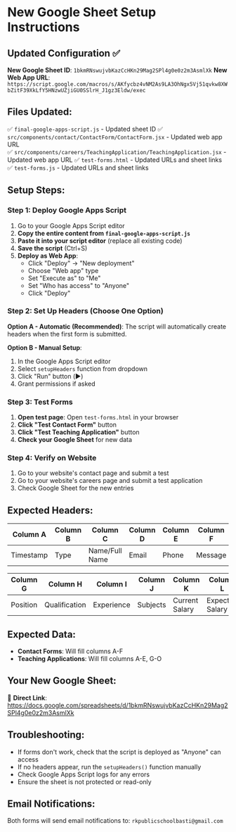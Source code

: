 # New Google Sheet Setup Instructions

## Updated Configuration ✅

**New Google Sheet ID**: `1bkmRNswujvbKazCcHKn29Mag2SPl4g0e0z2m3AsmlXk`
**New Web App URL**: `https://script.google.com/macros/s/AKfycbz4vNM2As9LA3OhNgx5Vj51qvkw8XWbZitF39XkLfY5HNzwUZjiGU0SSlrH_J1gz3Eldw/exec`

## Files Updated:
✅ `final-google-apps-script.js` - Updated sheet ID
✅ `src/components/contact/ContactForm/ContactForm.jsx` - Updated web app URL  
✅ `src/components/careers/TeachingApplication/TeachingApplication.jsx` - Updated web app URL
✅ `test-forms.html` - Updated URLs and sheet links
✅ `test-forms.js` - Updated URLs and sheet links

## Setup Steps:

### Step 1: Deploy Google Apps Script
1. Go to your Google Apps Script editor
2. **Copy the entire content from `final-google-apps-script.js`**
3. **Paste it into your script editor** (replace all existing code)
4. **Save the script** (Ctrl+S)
5. **Deploy as Web App**:
   - Click "Deploy" → "New deployment"
   - Choose "Web app" type
   - Set "Execute as" to "Me"
   - Set "Who has access" to "Anyone"
   - Click "Deploy"

### Step 2: Set Up Headers (Choose One Option)

**Option A - Automatic (Recommended)**:
The script will automatically create headers when the first form is submitted.

**Option B - Manual Setup**:
1. In the Google Apps Script editor
2. Select `setupHeaders` function from dropdown
3. Click "Run" button (▶️)
4. Grant permissions if asked

### Step 3: Test Forms
1. **Open test page**: Open `test-forms.html` in your browser
2. **Click "Test Contact Form"** button
3. **Click "Test Teaching Application"** button
4. **Check your Google Sheet** for new data

### Step 4: Verify on Website
1. Go to your website's contact page and submit a test
2. Go to your website's careers page and submit a test application
3. Check Google Sheet for the new entries

## Expected Headers:
| Column A | Column B | Column C | Column D | Column E | Column F |
|----------|----------|----------|----------|----------|----------|
| Timestamp | Type | Name/Full Name | Email | Phone | Message |

| Column G | Column H | Column I | Column J | Column K | Column L | Column M | Column N | Column O |
|----------|----------|----------|----------|----------|----------|----------|----------|----------|
| Position | Qualification | Experience | Subjects | Current Salary | Expected Salary | Available From | Cover Letter | References |

## Expected Data:
- **Contact Forms**: Will fill columns A-F
- **Teaching Applications**: Will fill columns A-E, G-O

## Your New Google Sheet:
🔗 **Direct Link**: https://docs.google.com/spreadsheets/d/1bkmRNswujvbKazCcHKn29Mag2SPl4g0e0z2m3AsmlXk

## Troubleshooting:
- If forms don't work, check that the script is deployed as "Anyone" can access
- If no headers appear, run the `setupHeaders()` function manually
- Check Google Apps Script logs for any errors
- Ensure the sheet is not protected or read-only

## Email Notifications:
Both forms will send email notifications to: `rkpublicschoolbasti@gmail.com`
